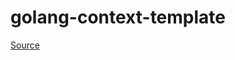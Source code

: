 # golang-context-template

<a href='https://tutorialedge.net/golang/go-context-tutorial/' target="_blank">Source</a>
